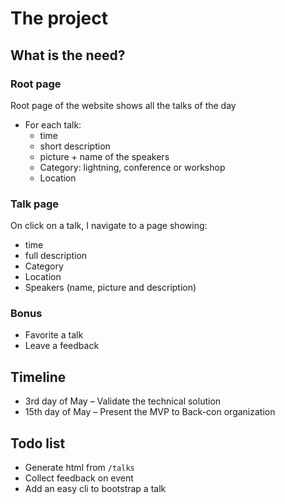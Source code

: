 # The project

## What is the need?

### Root page

Root page of the website shows all the talks of the day

- For each talk:
  - time
  - short description
  - picture + name of the speakers
  - Category: lightning, conference or workshop
  - Location

### Talk page

On click on a talk, I navigate to a page showing:

- time
- full description
- Category
- Location
- Speakers (name, picture and description)

### Bonus

- Favorite a talk
- Leave a feedback

## Timeline

- 3rd day of May – Validate the technical solution
- 15th day of May – Present the MVP to Back-con organization

## Todo list

- Generate html from `/talks`
- Collect feedback on event
- Add an easy cli to bootstrap a talk
